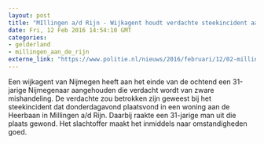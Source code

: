 ```yaml
---
layout: post
title: "MIllingen a/d Rijn - Wijkagent houdt verdachte steekincident aan"
date: Fri, 12 Feb 2016 14:54:10 GMT
categories: 
- gelderland 
- millingen_aan_de_rijn 
externe_link: "https://www.politie.nl/nieuws/2016/februari/12/02-millingen-a-d-rijn-wijkagent-houdt-verdachte-steekincident-aan.html"
---
```


Een wijkagent van Nijmegen heeft aan het einde van de ochtend een 31-jarige Nijmegenaar aangehouden die verdacht wordt van zware mishandeling. De verdachte zou betrokken zijn geweest bij het steekincident dat donderdagavond plaatsvond in een woning aan de Heerbaan in Millingen a/d Rijn. Daarbij raakte een 31-jarige man uit die plaats gewond. Het slachtoffer maakt het inmiddels naar omstandigheden goed.
